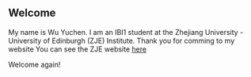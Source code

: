 ## Welcome 

My name is Wu Yuchen. 
I am an IBI1 student at the Zhejiang University - University of Edinburgh (ZJE) Institute.
Thank you for comming to my website
You can see the ZJE website [here](https://zje.zju.edu.cn/zje/main.htm) 

Welcome again!
